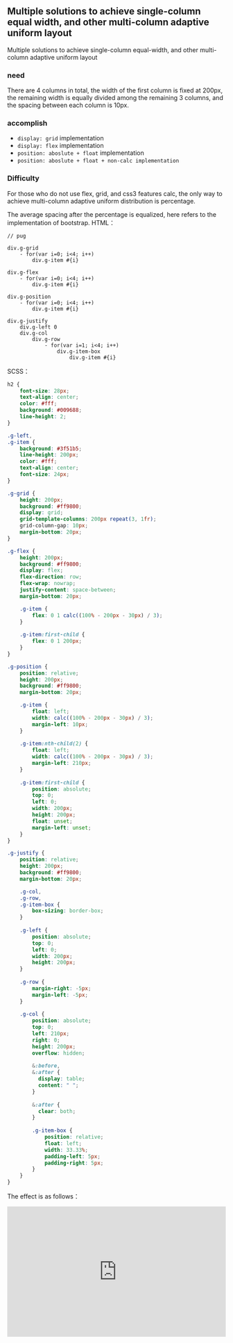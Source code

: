 ## Multiple solutions to achieve single-column equal width, and other multi-column adaptive uniform layout

Multiple solutions to achieve single-column equal-width, and other multi-column adaptive uniform layout

### need

There are 4 columns in total, the width of the first column is fixed at 200px, the remaining width is equally divided among the remaining 3 columns, and the spacing between each column is 10px.

### accomplish

+ `display: grid` implementation
+ `display: flex` implementation
+ `position: aboslute + float` implementation
+ `position: aboslute + float + non-calc implementation`

### Difficulty

For those who do not use flex, grid, and css3 features calc, the only way to achieve multi-column adaptive uniform distribution is percentage.

The average spacing after the percentage is equalized, here refers to the implementation of bootstrap.
HTML：

```pug
// pug

div.g-grid
    - for(var i=0; i<4; i++)   
        div.g-item #{i}
        
div.g-flex
    - for(var i=0; i<4; i++)   
        div.g-item #{i}
        
div.g-position
    - for(var i=0; i<4; i++)   
        div.g-item #{i}

div.g-justify  
    div.g-left 0
    div.g-col
        div.g-row
            - for(var i=1; i<4; i++) 
                div.g-item-box
                    div.g-item #{i}
```

SCSS：
```scss
h2 {
    font-size: 28px;
    text-align: center;
    color: #fff;
    background: #009688;
    line-height: 2;
}

.g-left,
.g-item {
    background: #3f51b5;
    line-height: 200px;
    color: #fff;
    text-align: center;
    font-size: 24px;
}

.g-grid {
    height: 200px;
    background: #ff9800;
    display: grid;
    grid-template-columns: 200px repeat(3, 1fr);
    grid-column-gap: 10px;
    margin-bottom: 20px;
}

.g-flex {
    height: 200px;
    background: #ff9800;
    display: flex;
    flex-direction: row;
    flex-wrap: nowrap;
    justify-content: space-between;
    margin-bottom: 20px;

    .g-item {
        flex: 0 1 calc((100% - 200px - 30px) / 3);
    }
    
    .g-item:first-child {
        flex: 0 1 200px;
    }
}

.g-position {
    position: relative;
    height: 200px;
    background: #ff9800;
    margin-bottom: 20px;

    .g-item {
        float: left;
        width: calc((100% - 200px - 30px) / 3);
        margin-left: 10px;
    }
    
    .g-item:nth-child(2) {
        float: left;
        width: calc((100% - 200px - 30px) / 3);
        margin-left: 210px;
    }
    
    .g-item:first-child {
        position: absolute;
        top: 0;
        left: 0;
        width: 200px;
        height: 200px;
        float: unset;
        margin-left: unset;
    }
}

.g-justify {
    position: relative;
    height: 200px;
    background: #ff9800;
    margin-bottom: 20px;

    .g-col,
    .g-row,
    .g-item-box {
        box-sizing: border-box;
    }
    
    .g-left {
        position: absolute;
        top: 0;
        left: 0;
        width: 200px;
        height: 200px;
    }
    
    .g-row {
        margin-right: -5px;
        margin-left: -5px;
    }
    
    .g-col {
        position: absolute;
        top: 0;
        left: 210px;
        right: 0;
        height: 200px;
        overflow: hidden;
        
        &:before,
        &:after {
          display: table;
          content: " ";
        }
        
        &:after {
          clear: both;
        }
        
        .g-item-box {
            position: relative;
            float: left;
            width: 33.33%;
            padding-left: 5px;
            padding-right: 5px;
        }
    }
}
```

The effect is as follows：

<iframe height="300" style="width: 100%;" scrolling="no" title="single-column-isometric" src="https://codepen.io/dvha/embed/eYbLZaK?default-tab=html%2Cresult" frameborder="no" loading="lazy" allowtransparency="true" allowfullscreen="true">
  See the Pen <a href="https://codepen.io/dvha/pen/eYbLZaK">
  single-column-isometric</a> by HaDV (<a href="https://codepen.io/dvha">@dvha</a>)
  on <a href="https://codepen.io">CodePen</a>.
</iframe>
